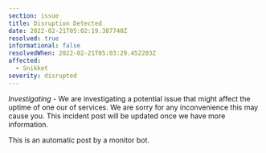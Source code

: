 ```yaml
---
section: issue
title: Disruption Detected
date: 2022-02-21T05:02:19.387740Z
resolved: true
informational: false
resolvedWhen: 2022-02-21T05:03:29.452203Z
affected:
  - Snikket
severity: disrupted
---
```

*Investigating* - We are investigating a potential issue that might affect the uptime of one our of services. We are sorry for any inconvenience this may cause you. This incident post will be updated once we have more information.

This is an automatic post by a monitor bot.
        